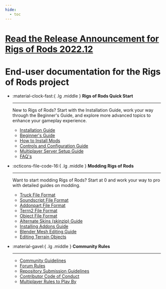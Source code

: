 ```yaml
---
hide:
  - toc
---
```


<style>
/* Hack to hide icons above the hero */
.md-content__button {
    display: none;
}
</style>

<div class="hero">
  <a href="https://forum.rigsofrods.org/threads/rigs-of-rods-2022-12-released.3635/">
      <div class="hero-text">
          <h1>Read the Release Announcement for Rigs of Rods 2022.12</h1>
      </div>
  </a>
</div>

# End-user documentation for the Rigs of Rods project

<div class="grid cards" markdown>

-   :material-clock-fast:{ .lg .middle } __Rigs of Rods Quick Start__

    ---

    New to Rigs of Rods? Start with the Installation Guide, work your way through the Beginner's Guide, and explore more advanced topics to enhance your gameplay experience.

    - [Installation Guide](gameplay/installing-the-game.md)
    - [Beginner's Guide](gameplay/beginners-guide.md)
    - [How to Install Mods](gameplay/installing-content.md)
    - [Controls and Configuration Guide](gameplay/controls-config.md)
    - [Multiplayer Server Setup Guide](gameplay/multiplayer-server-setup.md)
    - [FAQ's](gameplay/general-faq.md)

-   :octicons-file-code-16:{ .lg .middle } __Modding Rigs of Rods__

    ---

    Want to start modding Rigs of Rods? Start at 0 and work your way to pro with detailed guides on modding.

    - [Truck File Format](vehicle-creation/fileformat-truck.md)
    - [Soundscript File Format](vehicle-creation/fileformat-soundscript.md)
    - [Addonpart File Format](vehicle-creation/fileformat-addonpart.md)
    - [Terrn2 File Format](terrain-creation/terrn2-subsystem.md)
    - [Object File Format](terrain-creation/object-format.md)
    - [Alternate Skins (skinzip) Guide](vehicle-creation/alternate-skins.md)
    - [Installing Addons Guide](tools-tutorials/addons.md)
    - [Blender Mesh Editing Guide](tools-tutorials/blender-mesh-editing.md)
    - [Editing Terrain Objects](terrain-creation/editing-terrain-objects.md)



-   :material-gavel:{ .lg .middle } __Community Rules__

    ---

    - [Community Guidelines](rules/community-guidelines.md)
    - [Forum Rules](rules/forum-rules.md)
    - [Repository Submission Guidelines](rules/repository-submission-guidelines.md)
    - [Contributor Code of Conduct](rules/contributor-code-of-conduct.md)
    - [Multiplayer Rules to Play By](rules/multiplayer-rules-to-play-by.md)


</div>

